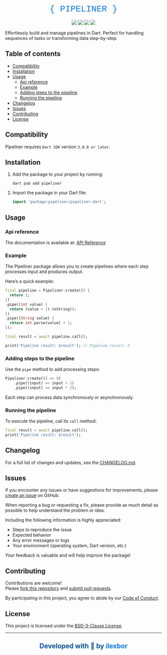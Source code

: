 <div align="center">

<h1 style="color:#027DFD; font-family: 'Courier New', 'Courier', monospace; font-weight: 200;">{ PIPELINER }</h1>

[![](https://img.shields.io/github/v/release/ilexbor/pipeliner?style=for-the-badge&logo=github&color=181717&label=GitHub%20Release)](https://github.com/ilexbor/pipeliner)
[![](https://img.shields.io/pub/v/pipeliner.svg?style=for-the-badge&logo=dart&color=0553B1&label=Pub%20Release)](https://pub.dev/packages/pipeliner)
[![](https://img.shields.io/pub/dm/pipeliner?style=for-the-badge&logo=dart&color=0553B1&label=Pub%20Downloads)](https://pub.dev/packages/pipeliner)
![](https://img.shields.io/github/license/ilexbor/pipeliner?style=for-the-badge&color=042B59&label=license)

</div>

Effortlessly build and manage pipelines in Dart. 
Perfect for handling sequences of tasks or transforming data step-by-step.

## Table of contents

- [Compatibility](#compatibility)
- [Installation](#installation)
- [Usage](#usage)
  - [Api reference](#api-reference)
  - [Example](#example)
  - [Adding steps to the pipeline](#adding-steps-to-the-pipeline)
  - [Running the pipeline](#running-the-pipeline)
- [Changelog](#changelog)
- [Issues](#issues)
- [Contributing](#contributing)
- [License](#license)

## Compatibility

Pipeliner requires `Dart SDK` version `3.0.0 or later`.

## Installation

1. Add the package to your project by running:

   ```shell
   dart pub add pipeliner
   ```

2.	Import the package in your Dart file:
    
    ```dart
    import 'package:pipeliner/pipeliner.dart';
    ```

## Usage

### Api reference

The documentation is available at: [API Reference](https://pub.dev/documentation/pipeliner/latest/)

### Example

The Pipeliner package allows you to create pipelines where each step processes input and produces output.

Here’s a quick example:

```dart
final pipeline = Pipeliner.create(() {
  return 1;
})
.pipe((int value) {
  return (value + 1).toString();
})
.pipe((String value) {
  return int.parse(value) + 1;
});

final result = await pipeline.call();

print('Pipeline result: $result'); // Pipeline result: 3
```

### Adding steps to the pipeline

Use the `pipe` method to add processing steps:

```dart
Pipeliner.create(() => 0)
    .pipe((input) => input + 1)
    .pipe((input) => input * 2);
```

Each step can process data synchronously or asynchronously.

### Running the pipeline

To execute the pipeline, call its `call` method:

```dart
final result = await pipeline.call();
print('Pipeline result: $result');
```

## Changelog

For a full list of changes and updates, see the [CHANGELOG.md](CHANGELOG.md).

## Issues

If you encounter any issues or have suggestions for improvements, please [create an issue](https://github.com/ilexbor/pipeliner/issues/new/choose) on GitHub.

When reporting a bug or requesting a fix, please provide as much detail as possible to help understand the problem or idea.

Including the following information is highly appreciated:
- Steps to reproduce the issue
- Expected behavior
- Any error messages or logs
- Your environment (operating system, Dart version, etc.)

Your feedback is valuable and will help improve the package!

## Contributing

Contributions are welcome!  
Please [fork this repository](https://github.com/ilexbor/pipeliner/fork) and [submit pull requests](https://github.com/ilexbor/pipeliner/pulls).

By participating in this project, you agree to abide by our [Code of Conduct](CODE_OF_CONDUCT.md).

## License

This project is licensed under the [BSD-3-Clause License](LICENSE).

---

<div align="center">
  <h2 style="color:#0553B1;">
    Developed with 💙 by <a href="https://github.com/ilexbor" style="text-decoration:none; color:#027DFD;" onmouseover="this.style.color='#0553B1'" onmouseout="this.style.color='#027DFD'">ilexbor</a>
  </h2>
</div>

